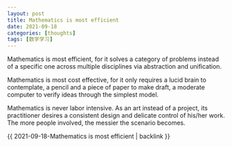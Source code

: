 ```yaml
---
layout: post
title: Mathematics is most efficient
date: 2021-09-18
categories: [thoughts]
tags: [数学学习]
---
```


Mathematics is most efficient, for it solves a category of problems instead of a specific one across multiple disciplines via abstraction and unification.

Mathematics is most cost effective, for it only requires a lucid brain to contemplate, a pencil and a piece of paper to make draft, a moderate computer to verify ideas through the simplest model.

Mathematics is never labor intensive. As an art instead of a project, its practitioner desires a consistent design and delicate control of his/her work. The more people involved, the messier the scenario becomes.

{{ 2021-09-18-Mathematics is most efficient | backlink }}
